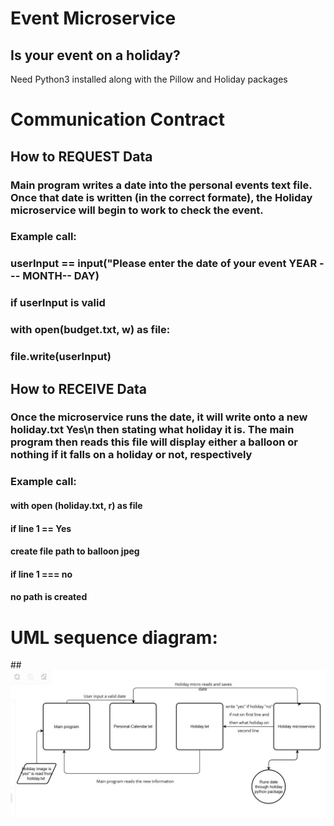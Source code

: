 # Event Microservice
## Is your event on a holiday?
Need Python3 installed along with the Pillow and Holiday packages

# Communication Contract
## How to REQUEST Data
### Main program writes a date into the personal events text file. Once that date is written (in the correct formate), the Holiday microservice will begin to work to check the event.
### Example call:
### userInput == input("Please enter the date of your event YEAR --- MONTH-- DAY)
### if userInput is valid
### with open(budget.txt, w) as file:
### file.write(userInput)
## How to RECEIVE Data
### Once the microservice runs the date, it will write onto a new holiday.txt Yes\n then stating what holiday it is. The main program then reads this file will display either a balloon or nothing if it falls on a holiday or not, respectively
### Example call:
#### with open (holiday.txt, r) as file
#### if line 1 == Yes
#### create file path to balloon jpeg
#### if line 1 === no
#### no path is created


# UML sequence diagram:
##![alt text](<UML Screenshot.jpg>)
